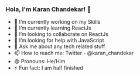 ### Hola, I'm Karan Chandekar! 👋

- 🔭 I’m currently working on my Skills
- 🌱 I’m currently learning ReactJs
- 👯 I’m looking to collaborate on ReactJs
- 🤔 I’m looking for help with JavaScript
- 💬 Ask me about any tech related stuff
- 📫 How to reach me: Twitter - @karan_chandekar
- 😄 Pronouns: He/Him
- ⚡ Fun fact: I am half finished
